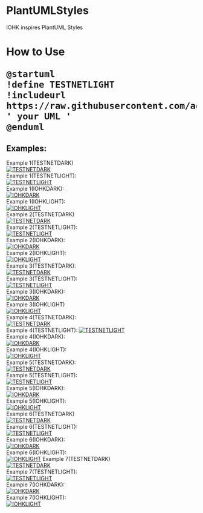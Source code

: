 # PlantUMLStyles
IOHK inspires PlantUML Styles

<h1>How to Use

```plantuml
@startuml
!define TESTNETLIGHT
!includeurl https://raw.githubusercontent.com/adrian052/PlantUMLStyles/master/iohkStyle.puml
' your UML '
@enduml
```

Examples:
--------------------------------------------------
Example 1(TESTNETDARK)   
[![TESTNETDARK](https://github.com/adrian052/PlantUMLStyles/blob/master/images/prueba1.puml.TESTNETDARK.svg)](https://github.com/adrian052/PlantUMLStyles/blob/master/examples/prueba1.puml.TESTNETDARK.plantuml)    
Example 1(TESTNETLIGHT):  
[![TESTNETLIGHT](https://github.com/adrian052/PlantUMLStyles/blob/master/images/prueba1.puml.TESTNETLIGHT.svg)](https://github.com/adrian052/PlantUMLStyles/blob/master/examples/prueba1.puml.TESTNETLIGHT.plantuml)    
Example 1(IOHKDARK):   
[![IOHKDARK](https://github.com/adrian052/PlantUMLStyles/blob/master/images/prueba1.puml.IOHKDARK.svg)](https://github.com/adrian052/PlantUMLStyles/blob/master/examples/prueba1.puml.IOHKDARK.plantuml)    
Example 1(IOHKLIGHT):  
[![IOHKLIGHT](https://github.com/adrian052/PlantUMLStyles/blob/master/images/prueba1.puml.IOHKLIGHT.svg)](https://github.com/adrian052/PlantUMLStyles/blob/master/examples/prueba1.puml.IOHKLIGHT.plantuml)   
Example 2(TESTNETDARK)  
[![TESTNETDARK](https://github.com/adrian052/PlantUMLStyles/blob/master/images/prueba2.puml.TESTNETDARK.svg)](https://github.com/adrian052/PlantUMLStyles/blob/master/examples/prueba2.puml.TESTNETDARK.plantuml)   
Example 2(TESTNETLIGHT):  
[![TESTNETLIGHT](https://github.com/adrian052/PlantUMLStyles/blob/master/images/prueba2.puml.TESTNETLIGHT.svg)](https://github.com/adrian052/PlantUMLStyles/blob/master/examples/prueba2.puml.TESTNETLIGHT.plantuml)   
Example 2(IOHKDARK):  
[![IOHKDARK](https://github.com/adrian052/PlantUMLStyles/blob/master/images/prueba2.puml.IOHKDARK.svg)](https://github.com/adrian052/PlantUMLStyles/blob/master/examples/prueba2.puml.IOHKDARK.plantuml)   
Example 2(IOHKLIGHT):   
[![IOHKLIGHT](https://github.com/adrian052/PlantUMLStyles/blob/master/images/prueba2.puml.IOHKLIGHT.svg)](https://github.com/adrian052/PlantUMLStyles/blob/master/examples/prueba2.puml.IOHKLIGHT.plantuml)   
Example 3(TESTNETDARK):  
[![TESTNETDARK](https://github.com/adrian052/PlantUMLStyles/blob/master/images/prueba3.puml.TESTNETDARK.svg)](https://github.com/adrian052/PlantUMLStyles/blob/master/examples/prueba3.puml.TESTNETDARK.plantuml)   
Example 3(TESTNETLIGHT):  
[![TESTNETLIGHT](https://github.com/adrian052/PlantUMLStyles/blob/master/images/prueba3.puml.TESTNETLIGHT.svg)](https://github.com/adrian052/PlantUMLStyles/blob/master/examples/prueba3.puml.TESTNETLIGHT.plantuml)   
Example 3(IOHKDARK):  
[![IOHKDARK](https://github.com/adrian052/PlantUMLStyles/blob/master/images/prueba3.puml.IOHKDARK.svg)](https://github.com/adrian052/PlantUMLStyles/blob/master/examples/prueba3.puml.IOHKDARK.plantuml)     
Example 3(IOHKLIGHT)  
[![IOHKLIGHT](https://github.com/adrian052/PlantUMLStyles/blob/master/images/prueba3.puml.IOHKLIGHT.svg)](https://github.com/adrian052/PlantUMLStyles/blob/master/examples/prueba3.puml.IOHKLIGHT.plantuml)    
Example 4(TESTNETDARK):  
[![TESTNETDARK](https://github.com/adrian052/PlantUMLStyles/blob/master/images/prueba4.puml.TESTNETDARK.svg)](https://github.com/adrian052/PlantUMLStyles/blob/master/examples/prueba4.puml.TESTNETDARK.plantuml)   
Example 4(TESTNETLIGHT): 
[![TESTNETLIGHT](https://github.com/adrian052/PlantUMLStyles/blob/master/images/prueba4.puml.TESTNETLIGHT.svg)](https://github.com/adrian052/PlantUMLStyles/blob/master/examples/prueba4.puml.TESTNETLIGHT.plantuml)   
Example 4(IOHKDARK):  
[![IOHKDARK](https://github.com/adrian052/PlantUMLStyles/blob/master/images/prueba4.puml.IOHKDARK.svg)](https://github.com/adrian052/PlantUMLStyles/blob/master/examples/prueba4.puml.IOHKDARK.plantuml)    
Example 4(IOHKLIGHT):  
[![IOHKLIGHT](https://github.com/adrian052/PlantUMLStyles/blob/master/images/prueba4.puml.IOHKLIGHT.svg)](https://github.com/adrian052/PlantUMLStyles/blob/master/examples/prueba4.puml.IOHKLIGHT.plantuml)   
Example 5(TESTNETDARK):  
[![TESTNETDARK](https://github.com/adrian052/PlantUMLStyles/blob/master/images/prueba5.puml.TESTNETDARK.svg)](https://github.com/adrian052/PlantUMLStyles/blob/master/examples/prueba5.puml.TESTNETDARK.plantuml)   
Example 5(TESTNETLIGHT):  
[![TESTNETLIGHT](https://github.com/adrian052/PlantUMLStyles/blob/master/images/prueba5.puml.TESTNETLIGHT.svg)](https://github.com/adrian052/PlantUMLStyles/blob/master/examples/prueba5.puml.TESTNETLIGHT.plantuml)   
Example 5(IOHKDARK):  
[![IOHKDARK](https://github.com/adrian052/PlantUMLStyles/blob/master/images/prueba5.puml.IOHKDARK.svg)](https://github.com/adrian052/PlantUMLStyles/blob/master/examples/prueba5.puml.IOHKDARK.plantuml)   
Example 5(IOHKLIGHT):  
[![IOHKLIGHT](https://github.com/adrian052/PlantUMLStyles/blob/master/images/prueba5.puml.IOHKLIGHT.svg)](https://github.com/adrian052/PlantUMLStyles/blob/master/examples/prueba5.puml.IOHKLIGHT.plantuml)    
Example 6(TESTNETDARK)  
[![TESTNETDARK](https://github.com/adrian052/PlantUMLStyles/blob/master/images/prueba6.puml.TESTNETDARK.svg)](https://github.com/adrian052/PlantUMLStyles/blob/master/examples/prueba6.puml.TESTNETDARK.plantuml)   
Example 6(TESTNETLIGHT):  
[![TESTNETLIGHT](https://github.com/adrian052/PlantUMLStyles/blob/master/images/prueba6.puml.TESTNETLIGHT.svg)](https://github.com/adrian052/PlantUMLStyles/blob/master/examples/prueba6.puml.TESTNETLIGHT.plantuml)   
Example 6(IOHKDARK):   
[![IOHKDARK](https://github.com/adrian052/PlantUMLStyles/blob/master/images/prueba6.puml.IOHKDARK.svg)](https://github.com/adrian052/PlantUMLStyles/blob/master/examples/prueba6.puml.IOHKDARK.plantuml)   
Example 6(IOHKLIGHT):  
[![IOHKLIGHT](https://github.com/adrian052/PlantUMLStyles/blob/master/images/prueba6.puml.IOHKLIGHT.svg)](https://github.com/adrian052/PlantUMLStyles/blob/master/examples/prueba6.puml.IOHKLIGHT.plantuml)
Example 7(TESTNETDARK)  
[![TESTNETDARK](https://github.com/adrian052/PlantUMLStyles/blob/master/images/prueba7.puml.TESTNETDARK.svg)](https://github.com/adrian052/PlantUMLStyles/blob/master/examples/prueba7.puml.TESTNETDARK.plantuml)   
Example 7(TESTNETLIGHT):   
[![TESTNETLIGHT](https://github.com/adrian052/PlantUMLStyles/blob/master/images/prueba7.puml.TESTNETLIGHT.svg)](https://github.com/adrian052/PlantUMLStyles/blob/master/examples/prueba7.puml.TESTNETLIGHT.plantuml)  
Example 7(IOHKDARK):   
[![IOHKDARK](https://github.com/adrian052/PlantUMLStyles/blob/master/images/prueba7.puml.IOHKDARK.svg)](https://github.com/adrian052/PlantUMLStyles/blob/master/examples/prueba7.puml.IOHKDARK.plantuml)   
Example 7(IOHKLIGHT):   
[![IOHKLIGHT](https://github.com/adrian052/PlantUMLStyles/blob/master/images/prueba7.puml.IOHKLIGHT.svg)](https://github.com/adrian052/PlantUMLStyles/blob/master/examples/prueba7.puml.IOHKLIGHT.plantuml)   